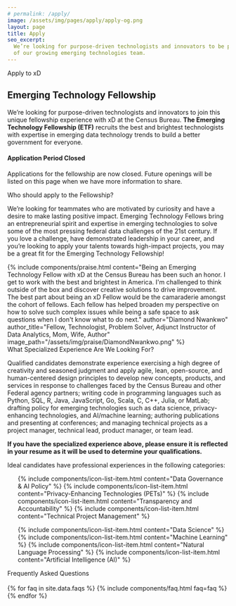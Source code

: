 ```yaml
---
# permalink: /apply/
image: /assets/img/pages/apply/apply-og.png
layout: page
title: Apply
seo_excerpt:
  We’re looking for purpose-driven technologists and innovators to be part
  of our growing emerging technologies team.
---
```


<section class="intro">
    <div class="grid-container">
        <div class="breadcrumb">Apply to xD</div>
        <h1>Emerging Technology Fellowship</h1>
        <p>
          We’re looking for purpose-driven technologists and innovators to join this unique fellowship experience with xD at the Census Bureau. <strong>The Emerging Technology Fellowship (ETF)</strong> recruits the best and brightest technologists with expertise in emerging data technology trends to build a better government for everyone.
        </p>
        <div class="usa-alert usa-alert--info">
            <div class="usa-alert__body">
                <h4 class="usa-alert__heading">Application Period Closed</h4>
                <p class="usa-alert__text">
                    Applications for the fellowship are now closed. Future openings will be listed on this page when we have more information to share.
                </p>
            </div>
        </div>
    </div>
</section>

<section class="fellowship-details">
  <div class="grid-container">
    <div class="grid-row">
      <div class="breadcrumb">Who should apply to the Fellowship?</div>
    </div>
    <div class="grid-row">
      <p>
        We’re looking for teammates who are motivated by curiosity and have a desire to make lasting positive impact. Emerging Technology Fellows bring an entrepreneurial spirit and expertise in emerging technologies to solve some of the most pressing federal data challenges of the 21st century. If you love a challenge, have demonstrated leadership in your career, and you’re looking to apply your talents towards high-impact projects, you may be a great fit for the Emerging Technology Fellowship!
      </p>
    </div>
    {%
      include components/praise.html
      content="Being an Emerging Technology Fellow with xD at the Census Bureau has been such an honor. I get to work with the best and brightest in America. I'm challenged to think outside of the box and discover creative solutions to drive improvement. The best part about being an xD Fellow would be the camaraderie amongst the cohort of fellows. Each fellow has helped broaden my perspective on how to solve such complex issues while being a safe space to ask questions when I don't know what to do next."
      author="Diamond Nwankwo"
      author_title="Fellow, Technologist, Problem Solver, Adjunct Instructor of Data Analytics, Mom, Wife, Author"
      image_path="/assets/img/praise/DiamondNwankwo.png"
    %}
    <div class="grid-row">
      <div class="breadcrumb">What Specialized Experience Are We Looking For?</div>
    </div>
    <div class="grid-row">
      <p>
        Qualified candidates demonstrate experience exercising a high degree of creativity and seasoned judgment and apply agile, lean, open-source, and human-centered design principles to develop new concepts, products, and services in response to challenges faced by the Census Bureau and other Federal agency partners; writing code in programming languages such as Python, SQL, R, Java, JavaScript, Go, Scala, C, C++, Julia, or MatLab; drafting policy for emerging technologies such as data science, privacy-enhancing technologies, and AI/machine learning; authoring publications and presenting at conferences; and managing technical projects as a project manager, technical lead, product manager, or team lead.
      </p>
      <div class="usa-alert usa-alert--info">
        <div class="usa-alert__body">
          <p class="usa-alert__text">
            <strong>
              If you have the specialized experience above, please ensure it is reflected in your resume as it will be used to determine your qualifications.
            </strong>
          </p>
        </div>
      </div>
      <p>
        Ideal candidates have professional experiences in the following
        categories:
      </p>
    </div>
    <div class="grid-row grid-gap">
      <div class="tablet:grid-col">
        <ul class="usa-icon-list usa-icon-list--primary">
          {% include components/icon-list-item.html content="Data Governance & AI Policy" %}
          {% include components/icon-list-item.html content="Privacy-Enhancing Technologies (PETs)" %}
          {% include components/icon-list-item.html content="Transparency and Accountability" %}
          {% include components/icon-list-item.html content="Technical Project Management" %}
        </ul>
      </div>
      <div class="tablet:grid-col">
        <ul class="usa-icon-list usa-icon-list--primary">
          {% include components/icon-list-item.html content="Data Science" %}
          {% include components/icon-list-item.html content="Machine Learning" %}
          {% include components/icon-list-item.html content="Natural Language Processing" %}
          {% include components/icon-list-item.html content="Artificial Intelligence (AI)" %}
        </ul>
      </div>
    </div>
  </div>
</section>

<section class="faq">
    <div class="grid-container">
        <div class="breadcrumb">Frequently Asked Questions</div>
        <div class="grid-row">
            <div class="grid-col-12">
                <br/>
                {% for faq in site.data.faqs %}
                    {% include components/faq.html faq=faq %}
                {% endfor %}
            </div>
        </div>
    </div>
</section>
